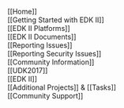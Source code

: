 [[Home]]<br/>
[[Getting Started with EDK II]]<br/>
[[EDK II Platforms]]<br/>
[[EDK II Documents]]<br/>
[[Reporting Issues]]<br />
[[Reporting Security Issues]]<br />
[[Community Information]]<br/>
[[UDK2017]]<br/>
[[EDK II]]<br/>
[[Additional Projects]] & [[Tasks]]<br/>
[[Community Support]]